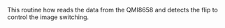 This routine how reads the data from the QMI8658 and detects the flip to control the image switching.